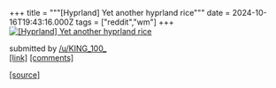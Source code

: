+++
title = """[Hyprland] Yet another hyprland rice"""
date = 2024-10-16T19:43:16.000Z
tags = ["reddit","wm"]
+++
[![ [Hyprland] Yet another hyprland rice ](https://b.thumbs.redditmedia.com/af5esSyqVGpSqGOHIVZ_h74UhQ8n4zLlPHxWxxFmMLY.jpg " [Hyprland] Yet another hyprland rice ")](https://www.reddit.com/r/unixporn/comments/1g585n2/hyprland_yet_another_hyprland_rice/)

submitted by [/u/KING\_100\_](https://www.reddit.com/user/KING_100_)  
[\[link\]](https://www.reddit.com/gallery/1g585n2) [\[comments\]](https://www.reddit.com/r/unixporn/comments/1g585n2/hyprland_yet_another_hyprland_rice/)

[[source]](https://www.reddit.com/r/unixporn/comments/1g585n2/hyprland_yet_another_hyprland_rice/)
